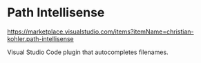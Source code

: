 # Path Intellisense

<https://marketplace.visualstudio.com/items?itemName=christian-kohler.path-intellisense>

Visual Studio Code plugin that autocompletes filenames.
